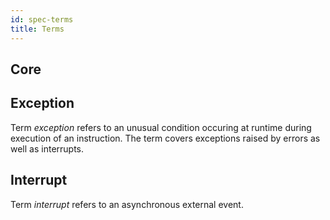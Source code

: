 ```yaml
---
id: spec-terms
title: Terms
---
```


## Core

## Exception

Term *exception* refers to an unusual condition occuring at runtime during execution of an instruction. The term covers exceptions raised by errors as well as interrupts.

## Interrupt

Term *interrupt* refers to an asynchronous external event.
